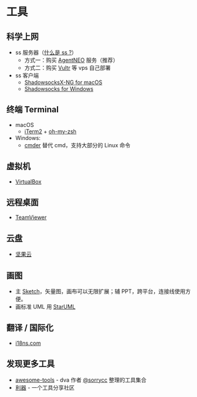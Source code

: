 # 工具

## 科学上网
- ss 服务器（[什么是 ss ?](https://vc2tea.com/whats-shadowsocks/)）
    - 方式一：购买 [AgentNEO](https://agentneo.io) 服务（推荐）
    - 方式二：购买 [Vultr](https://www.vultr.com) 等 vps 自己部署
- ss 客户端
    - [ShadowsocksX-NG for macOS](https://github.com/shadowsocks/ShadowsocksX-NG)
    - [Shadowsocks for Windows](https://github.com/shadowsocks/shadowsocks-windows)

## 终端 Terminal
- macOS
    - [iTerm2](https://www.iterm2.com) + [oh-my-zsh](https://ohmyz.sh)
- Windows: 
    - [cmder](https://cmder.net) 替代 cmd，支持大部分的 Linux 命令

## 虚拟机
- [VirtualBox](https://www.virtualbox.org)

## 远程桌面
- [TeamViewer](https://www.teamviewer.com/cn/)

## 云盘
- [坚果云](https://www.jianguoyun.com)

## 画图
- 主 [Sketch](https://www.sketch.com)，矢量图，画布可以无限扩展；辅 PPT，跨平台，连接线使用方便。
- 画标准 UML 用 [StarUML](http://staruml.io)

## 翻译 / 国际化
- [i18ns.com](https://i18ns.com)

## 发现更多工具
- [awesome-tools](https://github.com/sorrycc/awesome-tools) - dva 作者 [@sorrycc](https://github.com/sorrycc) 整理的工具集合
- [利器](https://liqi.io) - 一个工具分享社区
